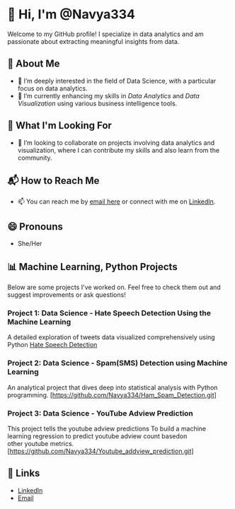 # 👋 Hi, I'm @Navya334
Welcome to my GitHub profile! I specialize in data analytics and am passionate about extracting meaningful insights from data.
## 🌟 About Me
- 👀 I’m deeply interested in the field of Data Science, with a particular focus on data analytics.
- 🌱 I’m currently enhancing my skills in *Data Analytics* and *Data Visualization* using various business intelligence tools.
## 🚀 What I'm Looking For
- 💞 I’m looking to collaborate on projects involving data analytics and visualization, where I can contribute my skills and also learn from the community.
## 📬 How to Reach Me
- 📫 You can reach me by [email here](vadlamudinavya19@gmail.com) or connect with me on [LinkedIn](https://www.linkedin.com/in/navya-vadlamudi/).
## 😄 Pronouns
- She/Her
## 📊 Machine Learning, Python Projects
Below are some projects I've worked on. Feel free to check them out and suggest improvements or ask questions!
### Project 1: Data Science - Hate Speech Detection Using the Machine Learning 
A detailed exploration of tweets data visualized comprehensively using Python 
[Hate Speech Detection](https://github.com/Navya334/Hate_Speech_Detection.git)
### Project 2: Data Science - Spam(SMS) Detection using Machine Learning
An analytical project that dives deep into statistical analysis with Python programming.
[https://github.com/Navya334/Ham_Spam_Detection.git]
### Project 3: Data Science - YouTube Adview Prediction
This project tells the youtube adview predictions To build a machine learning regression to predict youtube adview count basedon other youtube metrics.
[https://github.com/Navya334/Youtube_addview_prediction.git]


## 🔗 Links
- [LinkedIn](https://www.linkedin.com/in/navya-vadlamudi/)
- [Email](vadlamudinavya19@gmail.com)

<!---
This is a ✨ special ✨ repository because its README.md (this file) appears on your GitHub profile.
You can click the Preview link to take a look at your changes.
--->
